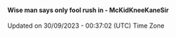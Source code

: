 #### Wise man says only fool rush in - McKidKneeKaneSir
Updated on 30/09/2023 - 00:37:02 (UTC) Time Zone

